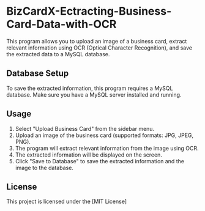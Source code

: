 # BizCardX-Ectracting-Business-Card-Data-with-OCR
This program allows you to upload an image of a business card, extract relevant information using OCR (Optical Character Recognition), and save the extracted data to a MySQL database.

## Database Setup
To save the extracted information, this program requires a MySQL database. Make sure you have a MySQL server installed and running.

## Usage
1. Select "Upload Business Card" from the sidebar menu.
2. Upload an image of the business card (supported formats: JPG, JPEG, PNG).
3. The program will extract relevant information from the image using OCR.
4. The extracted information will be displayed on the screen.
5. Click "Save to Database" to save the extracted information and the image to the database.

## License
This project is licensed under the [MIT License]
